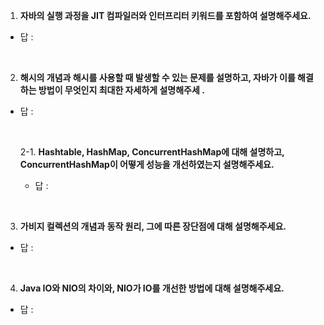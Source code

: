 1. **자바의 실행 과정을 JIT 컴파일러와 인터프리터 키워드를 포함하여 설명해주세요.**

- 답 : 

<br>

2. **해시의 개념과 해시를 사용할 때 발생할 수 있는 문제를 설명하고, 자바가 이를 해결하는 방법이 무엇인지 최대한 자세하게 설명해주세 .**

- 답 :

  <br>
    
   2-1. **Hashtable, HashMap, ConcurrentHashMap에 대해 설명하고, ConcurrentHashMap이 어떻게 성능을 개선하였는지 설명해주세요.**

  - 답 :

    <br>

3. **가비지 컬렉션의 개념과 동작 원리, 그에 따른 장단점에 대해 설명해주세요.**

- 답 :

  <br>

4. **Java IO와 NIO의 차이와, NIO가 IO를 개선한 방법에 대해 설명해주세요.**

- 답 : 

